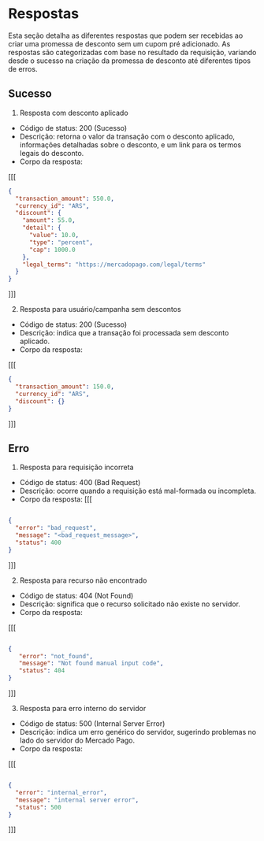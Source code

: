 # Respostas

Esta seção detalha as diferentes respostas que podem ser recebidas ao criar uma promessa de desconto sem um cupom pré adicionado. As respostas são categorizadas com base no resultado da requisição, variando desde o sucesso na criação da promessa de desconto até diferentes tipos de erros. 

## Sucesso

1. Resposta com desconto aplicado

* Código de status: 200 (Sucesso)
* Descrição: retorna o valor da transação com o desconto aplicado, informações detalhadas sobre o desconto, e um link para os termos legais do desconto.
* Corpo da resposta:

[[[
```Json
{
  "transaction_amount": 550.0,
  "currency_id": "ARS",
  "discount": {
    "amount": 55.0,
    "detail": {
      "value": 10.0,
      "type": "percent",
      "cap": 1000.0
    },
    "legal_terms": "https://mercadopago.com/legal/terms"
  }
}
```
]]]

2. Resposta para usuário/campanha sem descontos 

* Código de status: 200 (Sucesso)
* Descrição: indica que a transação foi processada sem desconto aplicado.
* Corpo da resposta:


[[[
```Json
{
  "transaction_amount": 150.0,
  "currency_id": "ARS",
  "discount": {}
}

```
]]]

## Erro

1. Resposta para requisição incorreta

* Código de status: 400 (Bad Request)
* Descrição: ocorre quando a requisição está mal-formada ou incompleta.
* Corpo da resposta:
[[[
```Json

{
  "error": "bad_request",
  "message": "<bad_request_message>",
  "status": 400
}

```
]]]

2. Resposta para recurso não encontrado

* Código de status: 404 (Not Found)
* Descrição: significa que o recurso solicitado não existe no servidor.
* Corpo da resposta:

[[[
```Json

{
   "error": "not_found",
   "message": "Not found manual input code",
   "status": 404
}

```
]]]

3. Resposta para erro interno do servidor

* Código de status: 500 (Internal Server Error)
* Descrição: indica um erro genérico do servidor, sugerindo problemas no lado do servidor do Mercado Pago.
* Corpo da resposta:

[[[
```Json

{
  "error": "internal_error",
  "message": "internal server error",
  "status": 500
}

```
]]]